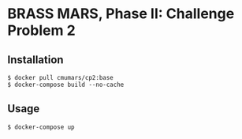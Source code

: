 # BRASS MARS, Phase II: Challenge Problem 2

## Installation

```
$ docker pull cmumars/cp2:base
$ docker-compose build --no-cache
```

## Usage

```
$ docker-compose up
```

